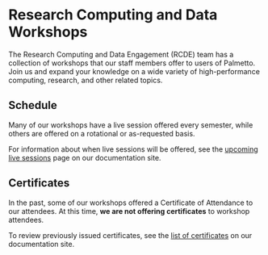 # Research Computing and Data Workshops

The Research Computing and Data Engagement (RCDE) team has a collection of
workshops that our staff members offer to users of Palmetto. Join us and expand
your knowledge on a wide variety of high-performance computing, research, and
other related topics.

## Schedule

Many of our workshops have a live session offered every semester, while others
are offered on a rotational or as-requested basis.

For information about when live sessions will be offered, see the 
[upcoming live sessions](https://docs.rcd.clemson.edu/training/schedule)
page on our documentation site.

## Certificates

In the past, some of our workshops offered a Certificate of Attendance to our
attendees. At this time, **we are not offering certificates** to workshop
attendees.

To review previously issued certificates, see the 
[list of certificates](https://docs.rcd.clemson.edu/training/certificates)
on our documentation site.
